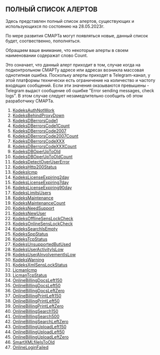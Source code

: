 ## ПОЛНЫЙ СПИСОК АЛЕРТОВ

Здесь представлен полный список алертов, существующих и использующихся по состоянию на 28.05.2023г.

По мере развития СМАРТа могут появляться новые, данный список будет, соотвественно, пополняться.

Обращаем ваше внимание, что некоторые алерты в своем наименовании содеражат слово Count. 

Это означает, что данный алерт приходит в том, случае когда на подконтрольном СМАРТу адресе или адресах возникла массовая однотипная ошибка.
Поскольку алерты приходят в Telegram-канал, у этой платформы технически есть ограничение на количество и частоту входящих сообщений.
Если эти значения оказываются превышены - Telegram выдаст сообщение об ошибке "Error sending messages, check logs".
В этом случае следует незамедлительно сообщить об этом разработчику СМАРТа.

1. [KodeksAuthNotWork](http://smart.uniclass.ru/docs/errors/KodeksAuthNotWork.md)
2. [KodeksBehindProxyDown](http://smart.uniclass.ru/docs/errors/KodeksBehindProxyDown.md)
3. [KodeksDBerrorsCode1](http://smart.uniclass.ru/docs/errors/KodeksDBerrorsCode1.md)
4. [KodeksDBerrorsCode1Count](http://smart.uniclass.ru/docs/errors/KodeksDBerrorsCode1Count.md)
5. [KodeksDBerrorsCode2007](http://smart.uniclass.ru/docs/errors/KodeksDBerrorsCode2007.md)
6. [KodeksDBerrorsCode2007Count](http://smart.uniclass.ru/docs/errors/KodeksDBerrorsCode2007Count.md)
7. [KodeksDBerrorsCodeXXX](http://smart.uniclass.ru/docs/errors/KodeksDBerrorsCodeXXX.md)
8. [KodeksDBerrorsCodeXXXCount](http://smart.uniclass.ru/docs/errors/KodeksDBerrorsCodeXXXCount.md)
9. [KodeksDBOperUpToOld](http://smart.uniclass.ru/docs/errors/KodeksDBOperUpToOld.md)
10. [KodeksDBOperUpToOldCount](http://smart.uniclass.ru/docs/errors/KodeksDBOperUpToOldCount.md)
11. [KodeksDetectOverUserError](http://smart.uniclass.ru/docs/errors/KodeksDetectOverUserError.md)
12. [KodeksHttp200Status](http://smart.uniclass.ru/docs/errors/KodeksHttp200Status.md)
13. [KodeksIcmp](http://smart.uniclass.ru/docs/errors/KodeksIcmp.md)
14. [KodeksLicenseExpiring2day](http://smart.uniclass.ru/docs/errors/KodeksLicenseExpiring2day.md)
15. [KodeksLicenseExpiring7day](http://smart.uniclass.ru/docs/errors/KodeksLicenseExpiring7day.md)
16. [KodeksLicenseExpiring90day](http://smart.uniclass.ru/docs/errors/KodeksLicenseExpiring90day.md)
17. [KodeksLimitsUsers](http://smart.uniclass.ru/docs/errors/KodeksLimitsUsers.md)
18. [KodeksMaintenance](http://smart.uniclass.ru/docs/errors/KodeksMaintenance.md)
19. [KodeksMaintenanceCount](http://smart.uniclass.ru/docs/errors/KodeksMaintenanceCount.md)
20. [KodeksNeedSupport](http://smart.uniclass.ru/docs/errors/KodeksNeedSupport.md)
21. [KodeksNewUser](http://smart.uniclass.ru/docs/errors/KodeksNewUser.md)
22. [KodeksOfflineSensLockCheck](http://smart.uniclass.ru/docs/errors/KodeksOfflineSensLockCheck.md)
23. [KodeksOnlineSensLockCheck](http://smart.uniclass.ru/docs/errors/KodeksOnlineSensLockCheck.md)
24. [KodeksSearchIsEmpty](http://smart.uniclass.ru/docs/errors/KodeksSearchIsEmpty.md)
25. [KodeksSppStatus](http://smart.uniclass.ru/docs/errors/KodeksSppStatus.md)
26. [KodeksTcpStatus](http://smart.uniclass.ru/docs/errors/KodeksTcpStatus.md)
27. [KodeksUnsupportedButUsed](http://smart.uniclass.ru/docs/errors/KodeksUnsupportedButUsed.md)
28. [KodeksUserActivityIsLow](http://smart.uniclass.ru/docs/errors/KodeksUserActivityIsLow.md)
29. [KodeksUserAInvolvementIsLow](http://smart.uniclass.ru/docs/errors/KodeksUserAInvolvementIsLow.md)
30. [KodeksWarning](http://smart.uniclass.ru/docs/errors/KodeksWarning.md)
31. [KodeksXmlSensLockStatus](http://smart.uniclass.ru/docs/errors/KodeksXmlSensLockStatus.md)
32. [LicmanIcmp](http://smart.uniclass.ru/docs/errors/LicmanIcmp.md)
33. [LicmanTcpStatus](http://smart.uniclass.ru/docs/errors/LicmanTcpStatus.md)
34. [OnlineBillingDocsLeft150](http://smart.uniclass.ru/docs/errors/OnlineBillingDocsLeft150.md)
35. [OnlineBillingDocsLeft50](http://smart.uniclass.ru/docs/errors/OnlineBillingDocsLeft50.md)
36. [OnlineBillingDocsLeftZero](http://smart.uniclass.ru/docs/errors/OnlineBillingDocsLeftZero.md)
37. [OnlineBillingPrintLeft150](http://smart.uniclass.ru/docs/errors/OnlineBillingPrintLeft150.md)
38. [OnlineBillingPrintLeft50](http://smart.uniclass.ru/docs/errors/OnlineBillingPrintLeft50.md)
39. [OnlineBillingPrintLeftZero](http://smart.uniclass.ru/docs/errors/OnlineBillingPrintLeftZero.md)
40. [OnlineBillingSearch150](http://smart.uniclass.ru/docs/errors/OnlineBillingSearch150.md)
41. [OnlineBillingSearch500](http://smart.uniclass.ru/docs/errors/OnlineBillingSearch500.md)
42. [OnlineBillingSearchLeftZero](http://smart.uniclass.ru/docs/errors/OnlineBillingSearchLeftZero.md)
43. [OnlineBillingUploadLeft150](http://smart.uniclass.ru/docs/errors/OnlineBillingUploadLeft150.md)
44. [OnlineBillingUploadLeft50](http://smart.uniclass.ru/docs/errors/OnlineBillingUploadLeft50.md)
45. [OnlineBillingUploadLeftZero](http://smart.uniclass.ru/docs/errors/OnlineBillingUploadLeftZero.md)
46. [SmartXMLfileIsToOld](http://smart.uniclass.ru/docs/errors/SmartXMLfileIsToOld.md)
47. [OnlineLoginFailed](http://smart.uniclass.ru/docs/errors/OnlineLoginFailed.md)
